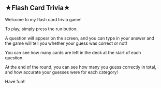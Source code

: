 ##  ★Flash Card Trivia★

Welcome to my flash card trivia game! 

To play, simply press the run button. 

A question will appear on the screen, and you can type in your answer and the game will tell you whether your guess was correct or not!  

You can see how many cards are left in the deck at the start of each question. 

At the end of the round, you can see how many you guess correctly in total, and how accurate your guesses were for each category! 

Have fun!!
